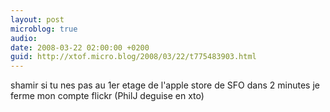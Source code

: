 ```yaml
---
layout: post
microblog: true
audio: 
date: 2008-03-22 02:00:00 +0200
guid: http://xtof.micro.blog/2008/03/22/t775483903.html
---
```

shamir si tu nes pas au 1er etage de l'apple store de SFO dans 2 minutes je ferme mon compte flickr (PhilJ deguise en xto)
